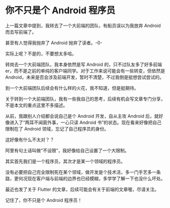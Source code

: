 # 你不只是个 Android 程序员



上一篇文章中提到，我转去了一个大前端的团队，有船员误以为我放弃 Android 而去写前端了。

甚至有人觉得我抛弃了 Android 抛弃了读者。-0-

实际上呢？不是的，不要想太多哈。



转岗去一个大前端团队，我本身依然是写 Android 的，只不过队友多了好多前端 er，而不是之前的单纯的客户端同学。对于工作来说可能会有一些转变，但依然是 Android，未来是否会涉及前端开发，暂时不清楚，不过我倒是挺想尝试尝试的。

到一个大前端团队后续会有什么样的火花，我不知道，但是挺期待。

关于转到一个大前端团队，我有一些我自己的思考，后续有机会写文章专门分享，不是本文的重点这里不多描述。



从前，我跟别人介绍都会说自己是个 Android 开发，自从主攻 Android 后，就好像进入了“两耳不闻窗外事，一心只读 Android 书”的状态。现在看来好像把自己限制在了 Android 领域，忘记了自己程序员的身份。

这好像有什么不太对？？



阿里有句土话叫做“不设限”，我好像给自己设置了一个大限制。

其实首先我们是一个程序员，其次才是某一个领域的程序员。

没有必要把自己完全限制死在某个领域，做开发是个技术活，多一门手艺多一条路，更何况现在客户端与前端的边界也已经模糊，多学学了解一下也没什么坏处。



最近也发了关于 Flutter 的文章，后续可能会有关于前端的文章喔，尽请关注。



记住了，你不只是个 Android 程序员！